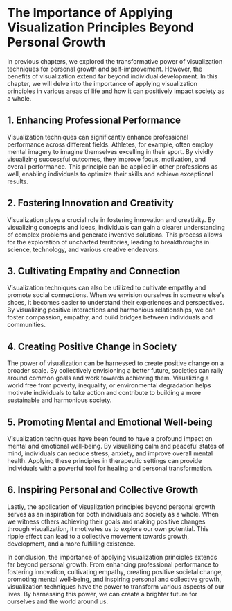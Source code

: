 The Importance of Applying Visualization Principles Beyond Personal Growth
=====================================================================================

In previous chapters, we explored the transformative power of visualization techniques for personal growth and self-improvement. However, the benefits of visualization extend far beyond individual development. In this chapter, we will delve into the importance of applying visualization principles in various areas of life and how it can positively impact society as a whole.

1\. Enhancing Professional Performance
-------------------------------------

Visualization techniques can significantly enhance professional performance across different fields. Athletes, for example, often employ mental imagery to imagine themselves excelling in their sport. By vividly visualizing successful outcomes, they improve focus, motivation, and overall performance. This principle can be applied in other professions as well, enabling individuals to optimize their skills and achieve exceptional results.

2\. Fostering Innovation and Creativity
--------------------------------------

Visualization plays a crucial role in fostering innovation and creativity. By visualizing concepts and ideas, individuals can gain a clearer understanding of complex problems and generate inventive solutions. This process allows for the exploration of uncharted territories, leading to breakthroughs in science, technology, and various creative endeavors.

3\. Cultivating Empathy and Connection
-------------------------------------

Visualization techniques can also be utilized to cultivate empathy and promote social connections. When we envision ourselves in someone else's shoes, it becomes easier to understand their experiences and perspectives. By visualizing positive interactions and harmonious relationships, we can foster compassion, empathy, and build bridges between individuals and communities.

4\. Creating Positive Change in Society
--------------------------------------

The power of visualization can be harnessed to create positive change on a broader scale. By collectively envisioning a better future, societies can rally around common goals and work towards achieving them. Visualizing a world free from poverty, inequality, or environmental degradation helps motivate individuals to take action and contribute to building a more sustainable and harmonious society.

5\. Promoting Mental and Emotional Well-being
--------------------------------------------

Visualization techniques have been found to have a profound impact on mental and emotional well-being. By visualizing calm and peaceful states of mind, individuals can reduce stress, anxiety, and improve overall mental health. Applying these principles in therapeutic settings can provide individuals with a powerful tool for healing and personal transformation.

6\. Inspiring Personal and Collective Growth
-------------------------------------------

Lastly, the application of visualization principles beyond personal growth serves as an inspiration for both individuals and society as a whole. When we witness others achieving their goals and making positive changes through visualization, it motivates us to explore our own potential. This ripple effect can lead to a collective movement towards growth, development, and a more fulfilling existence.

In conclusion, the importance of applying visualization principles extends far beyond personal growth. From enhancing professional performance to fostering innovation, cultivating empathy, creating positive societal change, promoting mental well-being, and inspiring personal and collective growth, visualization techniques have the power to transform various aspects of our lives. By harnessing this power, we can create a brighter future for ourselves and the world around us.
